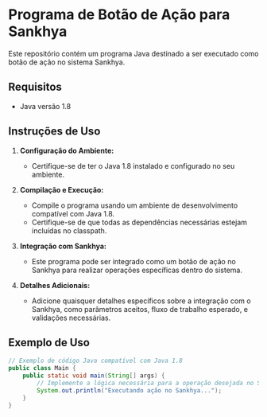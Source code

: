 # Programa de Botão de Ação para Sankhya

Este repositório contém um programa Java destinado a ser executado como botão de ação no sistema Sankhya.

## Requisitos

- Java versão 1.8

## Instruções de Uso

1. **Configuração do Ambiente:**
   - Certifique-se de ter o Java 1.8 instalado e configurado no seu ambiente.

2. **Compilação e Execução:**
   - Compile o programa usando um ambiente de desenvolvimento compatível com Java 1.8.
   - Certifique-se de que todas as dependências necessárias estejam incluídas no classpath.

3. **Integração com Sankhya:**
   - Este programa pode ser integrado como um botão de ação no Sankhya para realizar operações específicas dentro do sistema.

4. **Detalhes Adicionais:**
   - Adicione quaisquer detalhes específicos sobre a integração com o Sankhya, como parâmetros aceitos, fluxo de trabalho esperado, e validações necessárias.

## Exemplo de Uso

```java
// Exemplo de código Java compatível com Java 1.8
public class Main {
    public static void main(String[] args) {
        // Implemente a lógica necessária para a operação desejada no Sankhya
        System.out.println("Executando ação no Sankhya...");
    }
}

